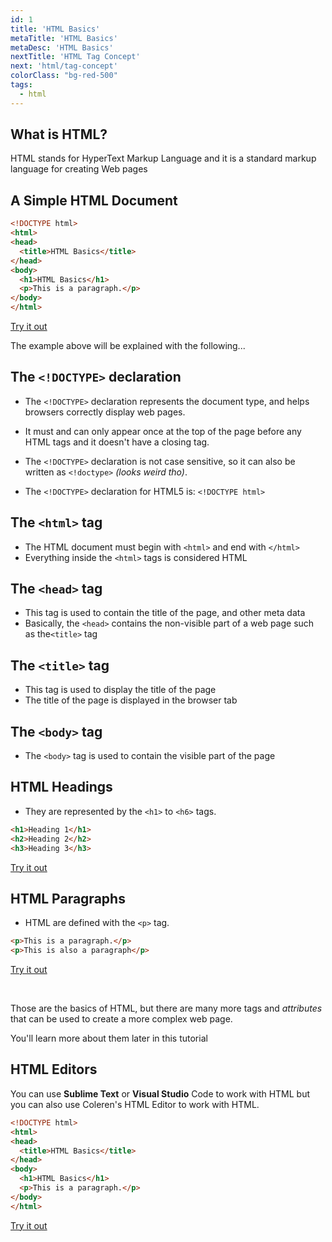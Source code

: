 ```yaml
---
id: 1
title: 'HTML Basics'
metaTitle: 'HTML Basics'
metaDesc: 'HTML Basics'
nextTitle: 'HTML Tag Concept'
next: 'html/tag-concept'
colorClass: "bg-red-500"
tags:
  - html
---
```


## What is HTML?

HTML stands for HyperText Markup Language and it is a standard markup language for creating Web pages


## A Simple HTML Document

```html
<!DOCTYPE html>
<html>
<head>
  <title>HTML Basics</title>
</head>
<body>
  <h1>HTML Basics</h1>
  <p>This is a paragraph.</p>
</body>
</html>
```
[Try it out](/editors/html_editor?code=<!DOCTYPE%20html>,<html>,<head>,++<title>HTML%20Basics</title>,</head>,<body>,++<h1>HTML%20Basics</h1>,++<p>This%20is%20a%20paragraph.</p>,</body>,</html>#special)


The example above will be explained with the following...


## The `<!DOCTYPE>` declaration

- The `<!DOCTYPE>` declaration represents the document type, and helps browsers correctly display web pages.

- It must and can only appear once at the top of the page before any HTML tags and it doesn't have a closing tag.

- The `<!DOCTYPE>` declaration is not case sensitive, so it can also be written as `<!doctype>` _(looks weird tho)_.

- The `<!DOCTYPE>` declaration for HTML5 is: `<!DOCTYPE html>`


## The `<html>` tag

- The HTML document must begin with `<html>` and end with `</html>`
- Everything inside the `<html>` tags is considered HTML


## The `<head>` tag

- This tag is used to contain the title of the page, and other meta data
- Basically, the `<head>` contains the non-visible part of a web page such as the`<title>` tag


## The `<title>` tag

- This tag is used to display the title of the page
- The title of the page is displayed in the browser tab


## The `<body>` tag

- The `<body>` tag is used to contain the visible part of the page


## HTML Headings

- They are represented by the `<h1>` to `<h6>` tags.

```html
<h1>Heading 1</h1>
<h2>Heading 2</h2>
<h3>Heading 3</h3>
```
[Try it out](/editors/html_editor?code=<!DOCTYPE%20html>,<html>,<head>,++<title>HTML%20Headings</title>,</head>,<body>,++<h1>Heading%201</h1>,++<h2>Heading%202</h2>,++<h3>Heading%203</h3>,</body>,</html>#special)


## HTML Paragraphs

- HTML are defined with the `<p>` tag.

```html
<p>This is a paragraph.</p>
<p>This is also a paragraph</p>
```
[Try it out](/editors/html_editor?code=<!DOCTYPE%20html>,<html>,<head>,++<title>HTML%20Paragraphs</title>,</head>,<body>,++<p>This%20is%20a%20paragraph</p>,++<p>This%20is%20also%20a%20paragraph</p>,</body>,</html>#special)

&nbsp;

Those are the basics of HTML, but there are many more tags and _attributes_ that can be used to create a more complex web page.

You'll learn more about them later in this tutorial


## HTML Editors

You can use **Sublime Text** or **Visual Studio** Code to work with HTML but you can also use Coleren's HTML Editor to work with HTML.

```html
<!DOCTYPE html>
<html>
<head>
  <title>HTML Basics</title>
</head>
<body>
  <h1>HTML Basics</h1>
  <p>This is a paragraph.</p>
</body>
</html>
```
[Try it out](/editors/html_editor?code=<!DOCTYPE%20html>,<html>,<head>,++<title>HTML%20Basics</title>,</head>,<body>,++<h1>HTML%20Basics</h1>,++<p>This%20is%20a%20paragraph.</p>,</body>,</html>#special)
